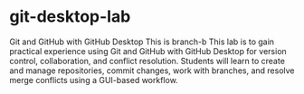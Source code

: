 # git-desktop-lab
Git and GitHub with GitHub Desktop
This is branch-b
This lab is to gain practical experience using Git and GitHub with GitHub Desktop for version control, collaboration, and conflict resolution. Students will learn to create and manage repositories, commit changes, work with branches, and resolve merge conflicts using a GUI-based workflow.